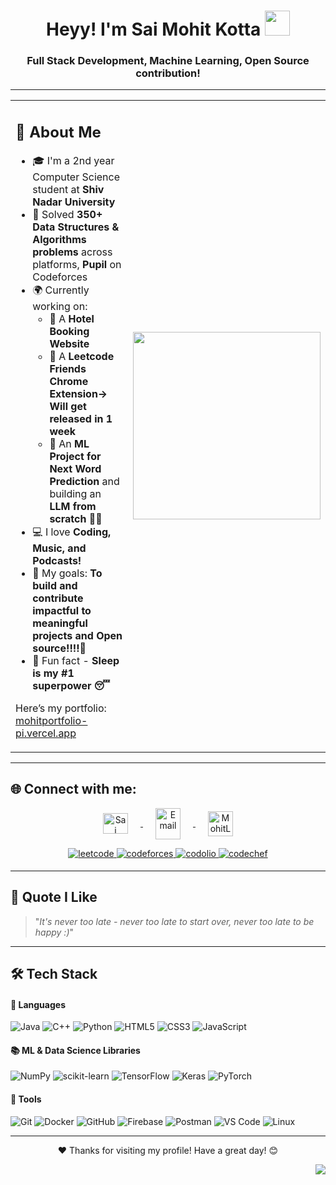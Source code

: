 <h1 align="center">Heyy! I'm Sai Mohit Kotta <img src="https://raw.githubusercontent.com/nixin72/nixin72/master/wave.gif" width="40px" /></h1>
<h3 align="center">Full Stack Development, Machine Learning, Open Source contribution!</h3>

---

<table>
<tr>
<td>

## 👤 About Me

- 🎓 I'm a 2nd year Computer Science student at **Shiv Nadar University**
- 🧩 Solved **350+ Data Structures & Algorithms problems** across platforms, **Pupil** on Codeforces  
- 🌍 Currently working on:  
  - 🔹 A **Hotel Booking Website**
  - 🔹 A **Leetcode Friends Chrome Extension-> Will get released in 1 week**    
  - 🔹 An **ML Project for Next Word Prediction** and building an **LLM from scratch** 🧠✨
- 💻 I love **Coding, Music, and Podcasts!**
- 🎯 My goals: **To build and contribute impactful  to meaningful projects and Open source!!!!🌊**
- 🧠 Fun fact - **Sleep is my #1 superpower 😴**

Here’s my portfolio: [mohitportfolio-pi.vercel.app](https://mohitportfolio-pi.vercel.app/) 

</td>
<td>

<img src="https://i.pinimg.com/originals/df/1a/ff/df1aff8395678d11b99b575f0e3b19d5.gif" width="300"/>

</td>
</tr>
</table>

---

## 🌐 Connect with me:

<p align="center">
  <a href="https://www.linkedin.com/in/sai-mohit-kotta/" target="blank">
    <img align="center" src="https://raw.githubusercontent.com/rahuldkjain/github-profile-readme-generator/master/src/images/icons/Social/linked-in-alt.svg" alt="Sai Mohit Kotta" height="33" width="40" style="margin: 0 20px;" />
  </a>
  <a href="mailto:kottasaimohit@gmail.com" target="blank">
    <img align="center" src="https://github.com/user-attachments/assets/ba0d8599-9df3-476f-98cd-f9e17e8933c2" alt="Email" height="50" width="40" style="margin: 0 20px;" />
  </a>
  <a href="https://x.com/MohitLearning" target="blank">
    <img align="center" src="https://raw.githubusercontent.com/rahuldkjain/github-profile-readme-generator/master/src/images/icons/Social/twitter.svg" alt="MohitLearning" height="40" width="40" style="margin: 0 20px;" />
  </a>
</p>

<div align="center">

<a href="https://leetcode.com/u/Mohitlikestocode/" target="_blank">
<img src="https://img.shields.io/badge/LeetCode-%23333333.svg?style=for-the-badge&logo=LeetCode&logoColor=white" alt="leetcode" style="margin-bottom: 5px;" />
</a>

<a href="https://codeforces.com/profile/Mohitlikestocode" target="_blank">
<img src="https://img.shields.io/badge/Codeforces-%231F8ACB.svg?style=for-the-badge&logo=codeforces&logoColor=white" alt="codeforces" style="margin-bottom: 5px;" />
</a>

<a href="https://codolio.com/profile/Mohitlikestocode" target="_blank">
<img src="https://img.shields.io/badge/Codolio-%23FF6D00.svg?style=for-the-badge&logo=Codio&logoColor=white" alt="codolio" style="margin-bottom: 5px;" />
</a>

<a href="https://www.codechef.com/users/mohitlearns" target="_blank">
  <img src="https://img.shields.io/badge/CodeChef-%235B4638?style=for-the-badge&logo=codechef&logoColor=white" alt="codechef" style="margin-bottom: 5px;" />
</a>

</div>

---

## 📜 Quote I Like

> "_It's never too late - never too late to start over, never too late to be happy :)_"

---

## 🛠 Tech Stack

#### 🔧 Languages

![Java](https://img.shields.io/badge/java-%23ED8B00.svg?style=for-the-badge&logo=openjdk&logoColor=white)
![C++](https://img.shields.io/badge/c++-%2300599C.svg?style=for-the-badge&logo=c%2B%2B&logoColor=white)
![Python](https://img.shields.io/badge/Python-%2314354C.svg?style=for-the-badge&logo=python&logoColor=white)
![HTML5](https://img.shields.io/badge/html5-%23E34F26.svg?style=for-the-badge&logo=html5&logoColor=white)
![CSS3](https://img.shields.io/badge/css3-%231572B6.svg?style=for-the-badge&logo=css3&logoColor=white)
![JavaScript](https://img.shields.io/badge/JavaScript-%23323330.svg?style=for-the-badge&logo=javascript&logoColor=F7DF1E)

#### 📚 ML & Data Science Libraries

![NumPy](https://img.shields.io/badge/numpy-%23013243.svg?style=for-the-badge&logo=numpy&logoColor=white) 
![scikit-learn](https://img.shields.io/badge/scikit--learn-%23F7931E.svg?style=for-the-badge&logo=scikit-learn&logoColor=white) 
![TensorFlow](https://img.shields.io/badge/TensorFlow-%23FF6F00.svg?style=for-the-badge&logo=TensorFlow&logoColor=white) 
![Keras](https://img.shields.io/badge/Keras-%23D00000.svg?style=for-the-badge&logo=Keras&logoColor=white) 
![PyTorch](https://img.shields.io/badge/PyTorch-%23EE4C2C.svg?style=for-the-badge&logo=PyTorch&logoColor=white)

#### 🧰 Tools

![Git](https://img.shields.io/badge/git-%23F05033.svg?style=for-the-badge&logo=git&logoColor=white)
![Docker](https://img.shields.io/badge/Docker-%230db7ed.svg?style=for-the-badge&logo=docker&logoColor=white)
![GitHub](https://img.shields.io/badge/github-%23121011.svg?style=for-the-badge&logo=github&logoColor=white)
![Firebase](https://img.shields.io/badge/Firebase-%23FFCA28.svg?style=for-the-badge&logo=firebase&logoColor=black)
![Postman](https://img.shields.io/badge/Postman-%23FF6C37.svg?style=for-the-badge&logo=postman&logoColor=white)
![VS Code](https://img.shields.io/badge/Visual%20Studio%20Code-0078d7.svg?style=for-the-badge&logo=visual-studio-code&logoColor=white)
![Linux](https://img.shields.io/badge/Linux-FCC624?style=for-the-badge&logo=linux&logoColor=black)

---

<div align="center">
  ❤️ Thanks for visiting my profile! Have a great day! 😊
</div>

<div align="right">
  
![](https://komarev.com/ghpvc/?username=Mohitlikestocode&style=flat-square)

</div>
